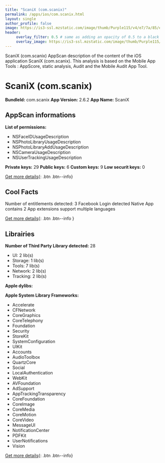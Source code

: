 ```yaml
---
title: "ScaniX (com.scanix)"
permalink: /apps/ios/com.scanix.html
layout: single
author_profile: false
image: https://is3-ssl.mzstatic.com/image/thumb/Purple115/v4/e7/7a/85/e77a8530-a482-ca84-436f-4ede71594c11/AppIcon-1x_U007emarketing-0-5-0-sRGB-85-220.png/512x512bb.jpg
header: 
     overlay_filter: 0.5 # same as adding an opacity of 0.5 to a black background
     overlay_image: https://is3-ssl.mzstatic.com/image/thumb/Purple115/v4/e7/7a/85/e77a8530-a482-ca84-436f-4ede71594c11/AppIcon-1x_U007emarketing-0-5-0-sRGB-85-220.png/512x512bb.jpg
---
```

ScaniX (com.scanix) AppScan description of the content of the iOS application ScaniX (com.scanix). This analysis is based on the Mobile App Tools : AppScore, static analysis, Audit and the Mobile Audit App Tool.

# ScaniX (com.scanix)

**BundleId:** com.scanix
**App Version:** 2.6.2
**App Name:** ScaniX


## AppScan informations 

**List of permissions:** 
- NSFaceIDUsageDescription
- NSPhotoLibraryUsageDescription
- NSPhotoLibraryAddUsageDescription
- NSCameraUsageDescription
- NSUserTrackingUsageDescription
  
  
**Private keys:** 29
**Public keys:** 6
**Custom keys:** 9
**Low securit keys:** 0
  
[Get more details](/pricing.html){: .btn .btn--info}

## Cool Facts

Number of entitlements detected: 3
Facebook Login detected
Native App
contains 2 App extensions
support multiple languages
  
[Get more details](/pricing.html){: .btn .btn--info }

## Librairies 
**Number of Third Party Library detected:** 28
- UI: 2 lib(s)
- Storage: 1 lib(s)
- Tools: 7 lib(s)
- Network: 2 lib(s)
- Tracking: 2 lib(s)


**Apple dylibs:**


**Apple System Library Frameworks:**
- Accelerate
- CFNetwork
- CoreGraphics
- CoreTelephony
- Foundation
- Security
- StoreKit
- SystemConfiguration
- UIKit
- Accounts
- AudioToolbox
- QuartzCore
- Social
- LocalAuthentication
- WebKit
- AVFoundation
- AdSupport
- AppTrackingTransparency
- CoreFoundation
- CoreImage
- CoreMedia
- CoreMotion
- CoreVideo
- MessageUI
- NotificationCenter
- PDFKit
- UserNotifications
- Vision


  
[Get more details](/pricing.html){: .btn .btn--info}

